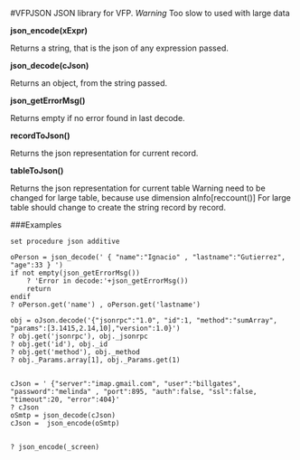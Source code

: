 #VFPJSON
JSON library for VFP.
*Warning* Too slow to used with large data


**json_encode(xExpr)**

Returns a string, that is the json of any expression passed.

**json_decode(cJson)**

Returns an object, from the string passed.

**json_getErrorMsg()**

Returns empty if no error found in last decode.

**recordToJson()**

Returns the json representation for current record.

**tableToJson()**

Returns the json representation for current table
Warning need to be changed for large table, because use dimension aInfo[reccount()]
For large table should change to create the string record by record.


###Examples
```
set procedure json additive

oPerson = json_decode(' { "name":"Ignacio" , "lastname":"Gutierrez", "age":33 } ')
if not empty(json_getErrorMsg())
	? 'Error in decode:'+json_getErrorMsg())
	return
endif
? oPerson.get('name') , oPerson.get('lastname')

obj = oJson.decode('{"jsonrpc":"1.0", "id":1, "method":"sumArray", "params":[3.1415,2.14,10],"version":1.0}')
? obj.get('jsonrpc'), obj._jsonrpc
? obj.get('id'), obj._id
? obj.get('method'), obj._method
? obj._Params.array[1], obj._Params.get(1)


cJson = ' {"server":"imap.gmail.com", "user":"billgates", "password":"melinda" , "port":895, "auth":false, "ssl":false, "timeout":20, "error":404}' 
? cJson
oSmtp = json_decode(cJson)
cJson =  json_encode(oSmtp)


? json_encode(_screen)

```
